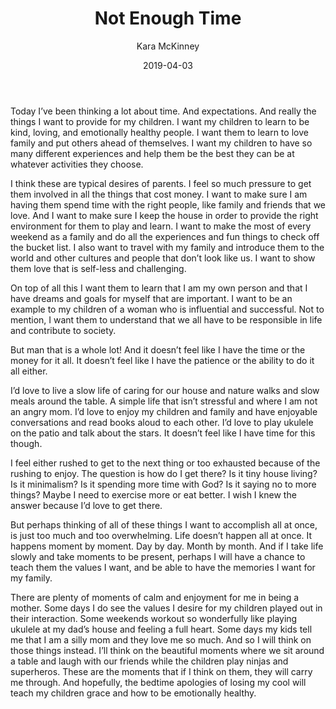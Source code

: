 ﻿---
layout: post
title: Not Enough Time
date: 2019-04-03
author: Kara McKinney
page: post-single
description: Reflections on the expectations of parents and the fast pace of life.
featured-image: clock.jpg
featured-image-alt: A clock on a counter with a plant.
categories: [parenting]
comments: true
---

Today I’ve been thinking a lot about time. And expectations. And really the things I want to provide for my children. I want my children to learn to be kind, loving, and emotionally healthy people. I want them to learn to love family and put others ahead of themselves. I want my children to have so many different experiences and help them be the best they can be at whatever activities they choose.

I think these are typical desires of parents. I feel so much pressure to get them involved in all the things that cost money. I want to make sure I am having them spend time with the right people, like family and friends that we love. And I want to make sure I keep the house in order to provide the right environment for them to play and learn. I want to make the most of every weekend as a family and do all the experiences and fun things to check off the bucket list. I also want to travel with my family and introduce them to the world and other cultures and people that don’t look like us. I want to show them love that is self-less and challenging.

On top of all this I want them to learn that I am my own person and that I have dreams and goals for myself that are important. I want to be an example to my children of a woman who is influential and successful. Not to mention, I want them to understand that we all have to be responsible in life and contribute to society.

But man that is a whole lot! And it doesn’t feel like I have the time or the money for it all. It doesn’t feel like I have the patience or the ability to do it all either.

I’d love to live a slow life of caring for our house and nature walks and slow meals around the table. A simple life that isn’t stressful and where I am not an angry mom. I’d love to enjoy my children and family and have enjoyable conversations and read books aloud to each other. I’d love to play ukulele on the patio and talk about the stars. It doesn’t feel like I have time for this though.

I feel either rushed to get to the next thing or too exhausted because of the rushing to enjoy. The question is how do I get there? Is it tiny house living? Is it minimalism? Is it spending more time with God? Is it saying no to more things? Maybe I need to exercise more or eat better. I wish I knew the answer because I’d love to get there.

But perhaps thinking of all of these things I want to accomplish all at once, is just too much and too overwhelming. Life doesn’t happen all at once. It happens moment by moment. Day by day. Month by month. And if I take life slowly and take moments to be present, perhaps I will have a chance to teach them the values I want, and be able to have the memories I want for my family.

There are plenty of moments of calm and enjoyment for me in being a mother. Some days I do see the values I desire for my children played out in their interaction. Some weekends workout so wonderfully like playing ukulele at my dad’s house and feeling a full heart. Some days my kids tell me that I am a silly mom and they love me so much. And so I will think on those things instead. I’ll think on the beautiful moments where we sit around a table and laugh with our friends while the children play ninjas and superheros. These are the moments that if I think on them, they will carry me through. And hopefully, the bedtime apologies of losing my cool will teach my children grace and how to be emotionally healthy.
